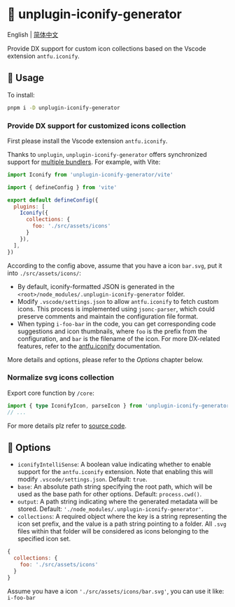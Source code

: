# :tada: unplugin-iconify-generator

English | [简体中文](./README-zh.md)

Provide DX support for custom icon collections based on the Vscode extension `antfu.iconify`.

## :memo: Usage

To install:

```sh
pnpm i -D unplugin-iconify-generator
```

### Provide DX support for customized icons collection

First please install the Vscode extension `antfu.iconify`.

Thanks to `unplugin`, `unplugin-iconify-generator` offers synchronized support for [multiple bundlers](https://unplugin.unjs.io/guide/). For example, with Vite:

```js
import Iconify from 'unplugin-iconify-generator/vite'

import { defineConfig } from 'vite'

export default defineConfig({
  plugins: [
    Iconify({
      collections: {
        foo: './src/assets/icons'
      }
    }),
  ],
})
```

According to the config above, assume that you have a icon `bar.svg`, put it into `./src/assets/icons/`:

- By default, iconify-formatted JSON is generated in the `<root>/node_modules/.unplugin-iconify-generator` folder.
- Modify `.vscode/settings.json` to allow `antfu.iconify` to fetch custom icons. This process is implemented using `jsonc-parser`, which could preserve comments and maintain the configuration file format.
- When typing `i-foo-bar` in the code, you can get corresponding code suggestions and icon thumbnails, where `foo` is the prefix from the configuration, and `bar` is the filename of the icon. For more DX-related features, refer to the [antfu.iconify](https://github.com/antfu/vscode-iconify) documentation.

More details and options, please refer to the *Options* chapter below.

### Normalize svg icons collection

Export core function by `/core`:

```ts
import { type IconifyIcon, parseIcon } from 'unplugin-iconify-generator/core'
// ...
```

For more details plz refer to [source code](/src/core).

## :wrench: Options

- `iconifyIntelliSense`: A boolean value indicating whether to enable support for the `antfu.iconify` extension. Note that enabling this will modify `.vscode/settings.json`. Default: `true`.
- `base`: An absolute path string specifying the root path, which will be used as the base path for other options. Default: `process.cwd()`.
- `output`: A path string indicating where the generated metadata will be stored. Default: `'./node_modules/.unplugin-iconify-generator'`.
- `collections`: A required object where the key is a string representing the icon set prefix, and the value is a path string pointing to a folder. All `.svg` files within that folder will be considered as icons belonging to the specified icon set.

```js
{
  collections: {
    foo: './src/assets/icons'
  }
}
```

Assume you have a icon `'./src/assets/icons/bar.svg'`, you can use it like:
`i-foo-bar`
